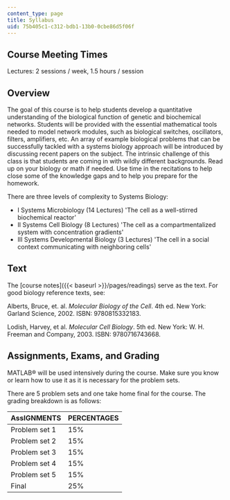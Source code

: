 ```yaml
---
content_type: page
title: Syllabus
uid: 75b405c1-c312-bdb1-13b0-0cbe86d5f06f
---
```


Course Meeting Times
--------------------

Lectures: 2 sessions / week, 1.5 hours / session

Overview
--------

The goal of this course is to help students develop a quantitative understanding of the biological function of genetic and biochemical networks. Students will be provided with the essential mathematical tools needed to model network modules, such as biological switches, oscillators, filters, amplifiers, etc. An array of example biological problems that can be successfully tackled with a systems biology approach will be introduced by discussing recent papers on the subject. The intrinsic challenge of this class is that students are coming in with wildly different backgrounds. Read up on your biology or math if needed. Use time in the recitations to help close some of the knowledge gaps and to help you prepare for the homework.

There are three levels of complexity to Systems Biology:

*   I Systems Microbiology (14 Lectures) 'The cell as a well-stirred biochemical reactor'
*   II Systems Cell Biology (8 Lectures) 'The cell as a compartmentalized system with concentration gradients'
*   III Systems Developmental Biology (3 Lectures) 'The cell in a social context communicating with neighboring cells'

Text
----

The [course notes]({{< baseurl >}}/pages/readings) serve as the text. For good biology reference texts, see:

Alberts, Bruce, et. al. _Molecular Biology of the Cell_. 4th ed. New York: Garland Science, 2002. ISBN: 9780815332183.

Lodish, Harvey, et al. _Molecular Cell Biology_. 5th ed. New York: W. H. Freeman and Company, 2003. ISBN: 9780716743668.

Assignments, Exams, and Grading
-------------------------------

MATLAB® will be used intensively during the course. Make sure you know or learn how to use it as it is necessary for the problem sets.

There are 5 problem sets and one take home final for the course. The grading breakdown is as follows:

| AssIGNMENTS | PERCENTAGES |
| --- | --- |
| Problem set 1 | 15% |
| Problem set 2 | 15% |
| Problem set 3 | 15% |
| Problem set 4 | 15% |
| Problem set 5 | 15% |
| Final | 25%